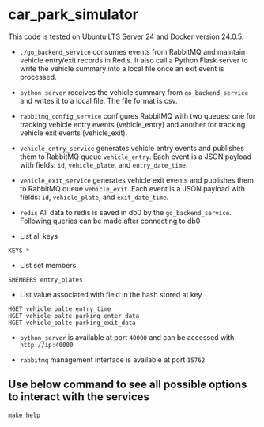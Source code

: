 # car_park_simulator
This code is tested on Ubuntu LTS Server 24 and Docker version 24.0.5.

* `./go_backend_service` consumes events from RabbitMQ and maintain vehicle entry/exit records
in Redis. It also call a Python Flask server to write the vehicle summary into a local file
once an exit event is processed.

* `python_server` receives the vehicle summary from `go_backend_service` and writes it to a local
file. The file format is csv.

* `rabbitmq_config_service` configures RabbitMQ with two queues: one for tracking vehicle entry
events (vehicle_entry) and another for tracking vehicle exit events (vehicle_exit).

* `vehicle_entry_service` generates vehicle entry events and publishes them to RabbitMQ queue
`vehicle_entry`. Each event is a JSON payload with fields: `id`, `vehicle_plate`, and
`entry_date_time`.

* `vehicle_exit_service` generates vehicle exit events and publishes them to RabbitMQ queue
`vehicle_exit`. Each event is a JSON payload with fields: `id`, `vehicle_plate`, and
`exit_date_time`.

* `redis` All data to redis is saved in db0 by the `go_backend_service`. Following queries can
be made after connecting to db0

- List all keys
```
KEYS *
```
- List set members
```
SMEMBERS entry_plates
```
- List value associated with field in the hash stored at key
```
HGET vehicle_palte entry_time
HGET vehicle_palte parking_enter_data
HGET vehicle_palte parking_exit_data
```

* `python_server` is available at port `40000` and can be accessed with `http://ip:40000`

* `rabbitmq` management interface is available at port `15762`.


## Use below command to see all possible options to interact with the services
```
make help
```
